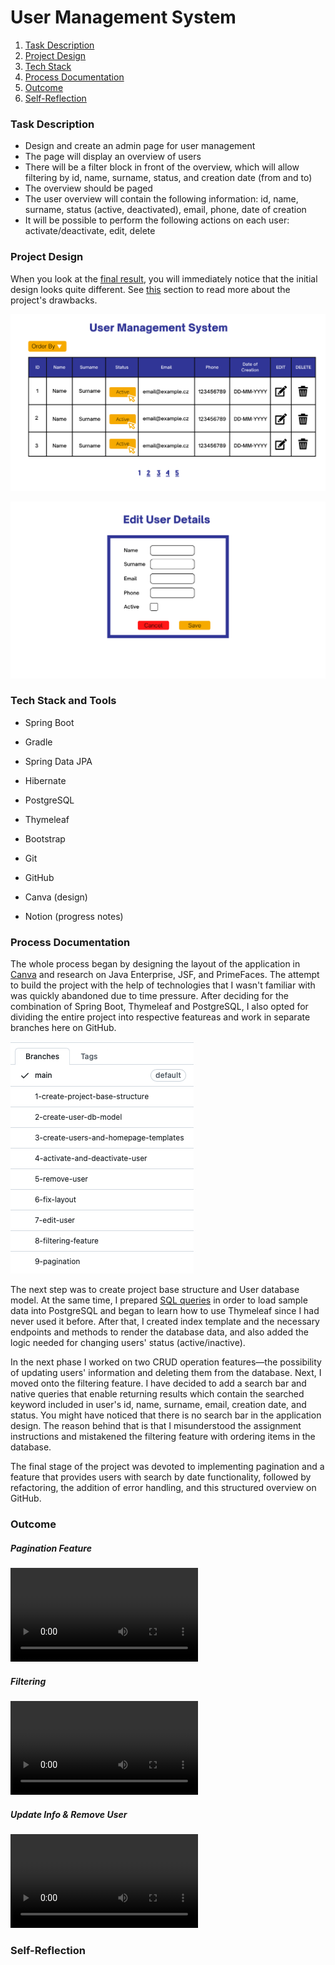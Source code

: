 # User Management System

1. [Task Description](#task)
2. [Project Design](#design)
3. [Tech Stack](#techstack)
4. [Process Documentation](#documentation)
5. [Outcome](#outcome)
6. [Self-Reflection](#self-reflection)


### Task Description<a name="task"></a>

* Design and create an admin page for user management
* The page will display an overview of users
* There will be a filter block in front of the overview, which will allow filtering by id, name, surname, status, and
  creation date (from and to)
* The overview should be paged
* The user overview will contain the following information: id, name, surname, status (active, deactivated), email,
  phone, date of creation
* It will be possible to perform the following actions on each user: activate/deactivate, edit, delete

### Project Design<a name="design"></a>

When you look at the [final result](#outcome), you will immediately notice that the initial design looks quite different. See [this](#self-reflection) section to read more about the project's drawbacks.

![page layout](https://github.com/lucieyarish/user-management-tool/blob/main/assets/layout.png)

![edit user](https://github.com/lucieyarish/user-management-tool/blob/main/assets/edit-usr.png)

### Tech Stack and Tools<a name="techstack"></a>
* Spring Boot
* Gradle
* Spring Data JPA
* Hibernate
* PostgreSQL

* Thymeleaf
* Bootstrap

* Git
* GitHub

* Canva (design)
* Notion (progress notes)

### Process Documentation<a name="documentation"></a>
The whole process began by designing the layout of the application in [Canva](https://www.canva.com) and research on Java Enterprise, JSF, and PrimeFaces. The attempt to build the project with the help of technologies that I wasn't familiar with was quickly abandoned due to time pressure. After deciding for the combination of Spring Boot, Thymeleaf and PostgreSQL, I also opted for dividing the entire project into respective featureas and work in separate branches here on GitHub.

![branches overview](https://github.com/lucieyarish/user-management-tool/blob/main/assets/branchesOverview.png)

The next step was to create project base structure and User database model. At the same time, I prepared [SQL queries](https://github.com/lucieyarish/user-management-tool/blob/main/assets/sampleData.txt) in order to load sample data into PostgreSQL and began to learn how to use Thymeleaf since I had never used it before. After that, I created index template and the necessary endpoints and methods to render the database data, and also added the logic needed for changing users' status (active/inactive).

In the next phase I worked on two CRUD operation features—the possibility of updating users' information and deleting them from the database. Next, I moved onto the filtering feature. I have decided to add a search bar and native queries that enable returning results which contain the searched keyword included in user's id, name, surname, email, creation date, and status. You might have noticed that there is no search bar in the application design. The reason behind that is that I misunderstood the assignment instructions and mistakened the filtering feature with ordering items in the database.

The final stage of the project was devoted to implementing pagination and a feature that provides users with search by date functionality, followed by refactoring, the addition of error handling, and this structured overview on GitHub.


### Outcome<a name="outcome"></a>

##### Pagination Feature
![](https://github.com/lucieyarish/user-management-tool/blob/main/assets/pagination.mov)

##### Filtering 
![](https://github.com/lucieyarish/user-management-tool/blob/main/assets/filtering.mov)

##### Update Info & Remove User
![](https://github.com/lucieyarish/user-management-tool/blob/main/assets/crud.mov)

### Self-Reflection<a name="self-reflection"></a>
